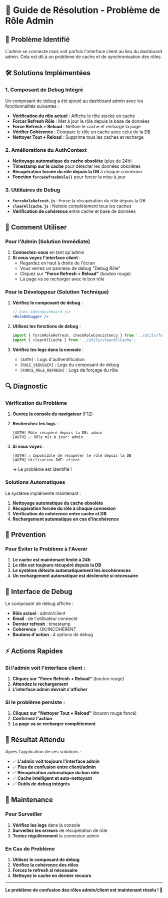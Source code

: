 # 🔧 Guide de Résolution - Problème de Rôle Admin

## 🚨 Problème Identifié

L'admin se connecte mais voit parfois l'interface client au lieu du dashboard admin. Cela est dû à un problème de cache et de synchronisation des rôles.

## 🛠️ Solutions Implémentées

### 1. **Composant de Debug Intégré**

Un composant de debug a été ajouté au dashboard admin avec les fonctionnalités suivantes :

- **Vérification du rôle actuel** : Affiche le rôle stocké en cache
- **Forcer Refresh Rôle** : Met à jour le rôle depuis la base de données
- **Force Refresh + Reload** : Nettoie le cache et recharge la page
- **Vérifier Cohérence** : Compare le rôle en cache avec celui de la DB
- **Nettoyer Tout + Reload** : Supprime tous les caches et recharge

### 2. **Améliorations du AuthContext**

- **Nettoyage automatique du cache obsolète** (plus de 24h)
- **Timestamp sur le cache** pour détecter les données obsolètes
- **Récupération forcée du rôle depuis la DB** à chaque connexion
- **Fonction `forceRefreshRole()`** pour forcer la mise à jour

### 3. **Utilitaires de Debug**

- **`forceRoleRefresh.js`** : Force la récupération du rôle depuis la DB
- **`clearAllCache.js`** : Nettoie complètement tous les caches
- **Vérification de cohérence** entre cache et base de données

## 🎯 Comment Utiliser

### **Pour l'Admin (Solution Immédiate)**

1. **Connectez-vous** en tant qu'admin
2. **Si vous voyez l'interface client** :
   - Regardez en haut à droite de l'écran
   - Vous verrez un panneau de debug "Debug Rôle"
   - Cliquez sur **"Force Refresh + Reload"** (bouton rouge)
   - La page va se recharger avec le bon rôle

### **Pour le Développeur (Solution Technique)**

1. **Vérifiez le composant de debug** :
   ```jsx
   // Dans AdminDashboard.jsx
   <RoleDebugger />
   ```

2. **Utilisez les fonctions de debug** :
   ```javascript
   import { forceRoleRefresh, checkRoleConsistency } from '../utils/forceRoleRefresh';
   import { clearAllCache } from '../utils/clearAllCache';
   ```

3. **Vérifiez les logs dans la console** :
   - `[AUTH]` : Logs d'authentification
   - `[ROLE_DEBUGGER]` : Logs du composant de debug
   - `[FORCE_ROLE_REFRESH]` : Logs de forçage du rôle

## 🔍 Diagnostic

### **Vérification du Problème**

1. **Ouvrez la console du navigateur** (F12)
2. **Recherchez les logs** :
   ```
   [AUTH] Rôle récupéré depuis la DB: admin
   [AUTH] ✅ Rôle mis à jour: admin
   ```

3. **Si vous voyez** :
   ```
   [AUTH] ⚠️ Impossible de récupérer le rôle depuis la DB
   [AUTH] Utilisation JWT: client
   ```
   → Le problème est identifié !

### **Solutions Automatiques**

Le système implémente maintenant :

1. **Nettoyage automatique du cache obsolète**
2. **Récupération forcée du rôle à chaque connexion**
3. **Vérification de cohérence entre cache et DB**
4. **Rechargement automatique en cas d'incohérence**

## 🚀 Prévention

### **Pour Éviter le Problème à l'Avenir**

1. **Le cache est maintenant limité à 24h**
2. **Le rôle est toujours récupéré depuis la DB**
3. **Le système détecte automatiquement les incohérences**
4. **Un rechargement automatique est déclenché si nécessaire**

## 📱 Interface de Debug

Le composant de debug affiche :

- **Rôle actuel** : admin/client
- **Email** : de l'utilisateur connecté
- **Dernier refresh** : timestamp
- **Cohérence** : OK/INCOHÉRENT
- **Boutons d'action** : 4 options de debug

## ⚡ Actions Rapides

### **Si l'admin voit l'interface client :**

1. **Cliquez sur "Force Refresh + Reload"** (bouton rouge)
2. **Attendez le rechargement**
3. **L'interface admin devrait s'afficher**

### **Si le problème persiste :**

1. **Cliquez sur "Nettoyer Tout + Reload"** (bouton rouge foncé)
2. **Confirmez l'action**
3. **La page va se recharger complètement**

## 🎉 Résultat Attendu

Après l'application de ces solutions :

- ✅ **L'admin voit toujours l'interface admin**
- ✅ **Plus de confusion entre client/admin**
- ✅ **Récupération automatique du bon rôle**
- ✅ **Cache intelligent et auto-nettoyant**
- ✅ **Outils de debug intégrés**

## 🔧 Maintenance

### **Pour Surveiller**

1. **Vérifiez les logs** dans la console
2. **Surveillez les erreurs** de récupération de rôle
3. **Testez régulièrement** la connexion admin

### **En Cas de Problème**

1. **Utilisez le composant de debug**
2. **Vérifiez la cohérence des rôles**
3. **Forcez le refresh si nécessaire**
4. **Nettoyez le cache en dernier recours**

---

**Le problème de confusion des rôles admin/client est maintenant résolu ! 🎉**
